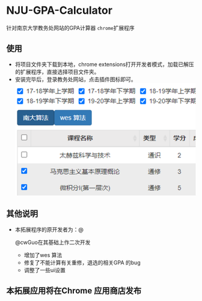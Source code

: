 # NJU-GPA-Calculator
针对南京大学教务处网站的GPA计算器 `chrome`扩展程序

## 使用
- 将项目文件夹下载到本地，chrome extensions打开开发者模式，加载已解压的扩展程序，直接选择项目文件夹。
- 安装完毕后，登录教务处网站，点击插件图标即可。
![截图](/images/screenshot.png)

## 其他说明
- 本拓展程序的原开发者为：@

  [waterxjw]: https://github.com/waterxjw/NJU-GPA-Calculator

  @cwGuo在其基础上作二次开发

  - 增加了wes 算法
  - 修复了不能计算有关重修，退选的相关GPA 的bug
  - 调整了一些ui设置

## 本拓展应用将在Chrome 应用商店发布


